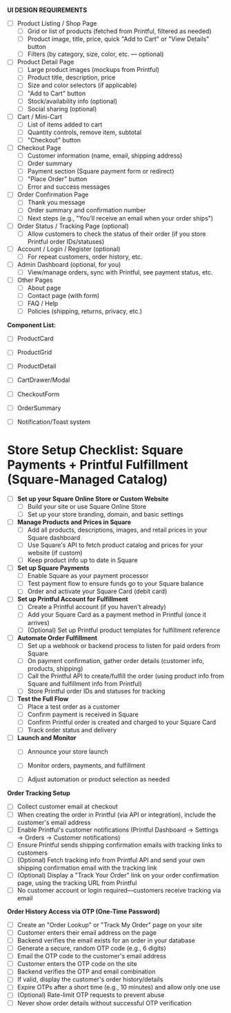 **UI DESIGN REQUIREMENTS**



- [ ] Product Listing / Shop Page
    - [ ] Grid or list of products (fetched from Printful, filtered as needed)
    - [ ] Product image, title, price, quick "Add to Cart" or "View Details" button
    - [ ] Filters (by category, size, color, etc. — optional)

- [ ] Product Detail Page
    - [ ] Large product images (mockups from Printful)
    - [ ] Product title, description, price
    - [ ] Size and color selectors (if applicable)
    - [ ] "Add to Cart" button
    - [ ] Stock/availability info (optional)
    - [ ] Social sharing (optional)

- [ ] Cart / Mini-Cart
    - [ ] List of items added to cart
    - [ ] Quantity controls, remove item, subtotal
    - [ ] "Checkout" button

- [ ] Checkout Page
    - [ ] Customer information (name, email, shipping address)
    - [ ] Order summary
    - [ ] Payment section (Square payment form or redirect)
    - [ ] "Place Order" button
    - [ ] Error and success messages

- [ ] Order Confirmation Page
    - [ ] Thank you message
    - [ ] Order summary and confirmation number
    - [ ] Next steps (e.g., "You'll receive an email when your order ships")

- [ ] Order Status / Tracking Page (optional)
    - [ ] Allow customers to check the status of their order (if you store Printful order IDs/statuses)

- [ ] Account / Login / Register (optional)
    - [ ] For repeat customers, order history, etc.

- [ ] Admin Dashboard (optional, for you)
    - [ ] View/manage orders, sync with Printful, see payment status, etc.

- [ ] Other Pages
    - [ ] About page
    - [ ] Contact page (with form)
    - [ ] FAQ / Help
    - [ ] Policies (shipping, returns, privacy, etc.)

**Component List:**
- [ ] ProductCard
- [ ] ProductGrid
- [ ] ProductDetail
- [ ] CartDrawer/Modal
- [ ] CheckoutForm
- [ ] OrderSummary
- [ ] Notification/Toast system




# Store Setup Checklist: Square Payments + Printful Fulfillment (Square-Managed Catalog)

- [ ] **Set up your Square Online Store or Custom Website**
    - [ ] Build your site or use Square Online Store
    - [ ] Set up your store branding, domain, and basic settings

- [ ] **Manage Products and Prices in Square**
    - [ ] Add all products, descriptions, images, and retail prices in your Square dashboard
    - [ ] Use Square's API to fetch product catalog and prices for your website (if custom)
    - [ ] Keep product info up to date in Square

- [ ] **Set up Square Payments**
    - [ ] Enable Square as your payment processor
    - [ ] Test payment flow to ensure funds go to your Square balance
    - [ ] Order and activate your Square Card (debit card)

- [ ] **Set up Printful Account for Fulfillment**
    - [ ] Create a Printful account (if you haven't already)
    - [ ] Add your Square Card as a payment method in Printful (once it arrives)
    - [ ] (Optional) Set up Printful product templates for fulfillment reference

- [ ] **Automate Order Fulfillment**
    - [ ] Set up a webhook or backend process to listen for paid orders from Square
    - [ ] On payment confirmation, gather order details (customer info, products, shipping)
    - [ ] Call the Printful API to create/fulfill the order (using product info from Square and fulfillment info from Printful)
    - [ ] Store Printful order IDs and statuses for tracking

- [ ] **Test the Full Flow**
    - [ ] Place a test order as a customer
    - [ ] Confirm payment is received in Square
    - [ ] Confirm Printful order is created and charged to your Square Card
    - [ ] Track order status and delivery

- [ ] **Launch and Monitor**
    - [ ] Announce your store launch
    - [ ] Monitor orders, payments, and fulfillment
    - [ ] Adjust automation or product selection as needed



**Order Tracking Setup**

- [ ] Collect customer email at checkout
- [ ] When creating the order in Printful (via API or integration), include the customer's email address
- [ ] Enable Printful's customer notifications (Printful Dashboard → Settings → Orders → Customer notifications)
- [ ] Ensure Printful sends shipping confirmation emails with tracking links to customers
- [ ] (Optional) Fetch tracking info from Printful API and send your own shipping confirmation email with the tracking link
- [ ] (Optional) Display a "Track Your Order" link on your order confirmation page, using the tracking URL from Printful
- [ ] No customer account or login required—customers receive tracking via email

**Order History Access via OTP (One-Time Password)**

- [ ] Create an "Order Lookup" or "Track My Order" page on your site
- [ ] Customer enters their email address on the page
- [ ] Backend verifies the email exists for an order in your database
- [ ] Generate a secure, random OTP code (e.g., 6 digits)
- [ ] Email the OTP code to the customer's email address
- [ ] Customer enters the OTP code on the site
- [ ] Backend verifies the OTP and email combination
- [ ] If valid, display the customer's order history/details
- [ ] Expire OTPs after a short time (e.g., 10 minutes) and allow only one use
- [ ] (Optional) Rate-limit OTP requests to prevent abuse
- [ ] Never show order details without successful OTP verification